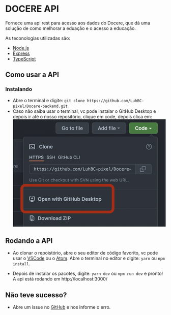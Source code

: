 # DOCERE API

Fornece uma api rest para acesso aos dados do Docere, que dá uma solução de como melhorar a eduação e o acesso a educação.

As teconologias utilizadas são:

- [Node.js](https://nodejs.org/en/)
- [Express](https://expressjs.com/)
- [TypeScript](https://www.typescriptlang.org/)

## Como usar a API

### Instalando

- Abre o terminal e digite: `git clone https://github.com/LuhBC-pixel/Docere-backend.git`
- Caso não saiba usar o terminal, vc pode instalar o GitHub Desktop e depois ir até o nosso repositório, clique em code, depois clica em: ![Image](/assets/github.png)

## Rodando a API

- Ao clonar o repoistório, abre o seu editor de código favorito, vc pode usar o [VSCode](https://code.visualstudio.com/) ou o [Atom](https://atom.io/). Abre o terminal no editor e digite: `yarn` ou `npm install`.

- Depois de instalar os pacotes, digite: `yarn dev` ou `npm run dev` e pronto! A api está rodando em http://localhost:3000/

## Não teve sucesso?

- Abre um issue no [GitHub](https://github.com/LuhBC-pixel/Docere-backend) e nos informe o erro.
